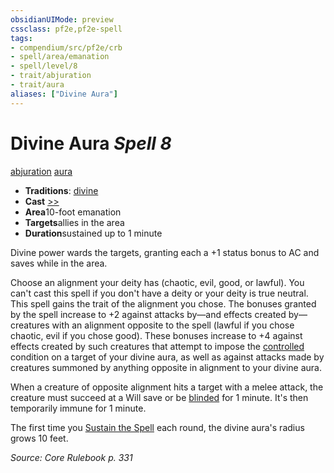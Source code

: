```yaml
---
obsidianUIMode: preview
cssclass: pf2e,pf2e-spell
tags:
- compendium/src/pf2e/crb
- spell/area/emanation
- spell/level/8
- trait/abjuration
- trait/aura
aliases: ["Divine Aura"]
---
```

# Divine Aura *Spell 8*   
[abjuration](rules/traits/abjuration.md)  [aura](rules/traits/aura.md)  

- **Traditions**: [divine](rules/traits/divine.md)
- **Cast** [>>](rules/core-rulebook/chapter-9-playing-the-game.md#Actions "Two-Action") 
- **Area**10-foot emanation
- **Targets**allies in the area
- **Duration**sustained up to 1 minute

Divine power wards the targets, granting each a +1 status bonus to AC and saves while in the area.

Choose an alignment your deity has (chaotic, evil, good, or lawful). You can't cast this spell if you don't have a deity or your deity is true neutral. This spell gains the trait of the alignment you chose. The bonuses granted by the spell increase to +2 against attacks by—and effects created by—creatures with an alignment opposite to the spell (lawful if you chose chaotic, evil if you chose good). These bonuses increase to +4 against effects created by such creatures that attempt to impose the [controlled](rules/conditions.md#Controlled) condition on a target of your divine aura, as well as against attacks made by creatures summoned by anything opposite in alignment to your divine aura.

When a creature of opposite alignment hits a target with a melee attack, the creature must succeed at a Will save or be [blinded](rules/conditions.md#Blinded) for 1 minute. It's then temporarily immune for 1 minute.

The first time you [Sustain the Spell](rules/actions/sustain-a-spell.md) each round, the divine aura's radius grows 10 feet.

*Source: Core Rulebook p. 331*